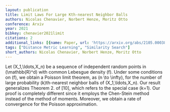 ```yaml
---
layout: publication
title: Limit Laws For Large Kth-nearest Neighbor Balls
authors: Nicolas Chenavier, Norbert Henze, Moritz Otto
conference: Arxiv
year: 2021
bibkey: chenavier2021limit
citations: 2
additional_links: [{name: Paper, url: 'https://arxiv.org/abs/2105.00038'}]
tags: ["Distance Metric Learning", "Similarity Search"]
short_authors: Nicolas Chenavier, Norbert Henze, Moritz Otto
---
```

Let \(X_1,\ldots,X_n\) be a sequence of independent random points in
\(\mathbb\{R\}^d\) with common Lebesgue density \(f\). Under some conditions on \(f\),
we obtain a Poisson limit theorem, as \(n \to \infty\), for the number of large
probability \(k\)th-nearest neighbor balls of \(X_1,\ldots,X_n\). Our result
generalizes Theorem 2. of [10], which refers to the special case \(k=1\). Our
proof is completely different since it employs the Chen-Stein method instead of
the method of moments. Moreover, we obtain a rate of convergence for the
Poisson approximation.